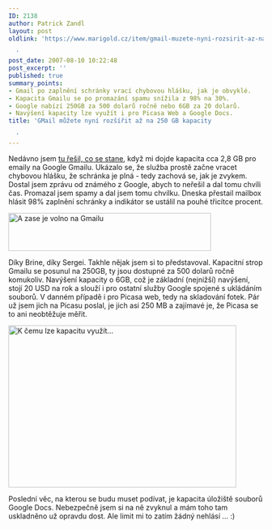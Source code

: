 ```yaml
---
ID: 2138
author: Patrick Zandl
layout: post
oldlink: 'https://www.marigold.cz/item/gmail-muzete-nyni-rozsirit-az-na-250-gb-kapacity

  '
post_date: 2007-08-10 10:22:48
post_excerpt: ''
published: true
summary_points:
- Gmail po zaplnění schránky vrací chybovou hlášku, jak je obvyklé.
- Kapacita Gmailu se po promazání spamu snížila z 98% na 30%.
- Google nabízí 250GB za 500 dolarů ročně nebo 6GB za 20 dolarů.
- Navýšení kapacity lze využít i pro Picasa Web a Google Docs.
title: 'GMail můžete nyní rozšířit až na 250 GB kapacity

  '
---
```


Nedávno jsem <a href="http://www.marigold.cz/item/gmail-a-co-se-stane-pak-7">tu řešil, co se stane</a>, když mi dojde kapacita cca 2,8 GB pro emaily na Google Gmailu. Ukázalo se, že služba prostě začne vracet chybovou hlášku, že schránka je plná - tedy zachová se, jak je zvykem. Dostal jsem zprávu od známého z Google, abych to neřešil a dal tomu chvíli čas. Promazal jsem spamy a dal jsem tomu chvilku. Dneska přestail mailbox hlásit 98% zaplnění schránky a indikátor se ustálil na pouhé třicítce procent. 

<a href="http://www.marigold.cz/wp-content/Picture%203.png"><img src="http://www.marigold.cz/wp-content/_Picture%203.png" width="400" height="75" alt="A zase je volno na Gmailu" title="A zase je volno na Gmailu"  /></a>

Díky Brine, díky Sergei. Takhle nějak jsem si to představoval. Kapacitní strop Gmailu se posunul na 250GB, ty jsou dostupné za 500 dolarů ročně komukoliv. Navýšení kapacity o 6GB, což je základní (nejnižší) navýšení, stojí 20 USD na rok a slouží i pro ostatní služby Google spojené s ukládáním souborů. V danném případě i pro Picasa web, tedy na skladování fotek. Pár už jsem jich na Picasu poslal, je jich asi 250 MB a zajímavé je, že Picasa se to ani neobtěžuje měřit. 

<a href="http://www.marigold.cz/wp-content/Picture%204.png"><img src="http://www.marigold.cz/wp-content/_Picture%204.png" width="450" height="320" alt="K čemu lze kapacitu využít..." title="K čemu lze kapacitu využít..."  /></a>

Poslední věc, na kterou se budu muset podívat, je kapacita úložiště souborů Google Docs. Nebezpečně jsem si na ně zvyknul a mám toho tam uskladněno už opravdu dost. Ale limit mi to zatím žádný nehlásí ... :)
